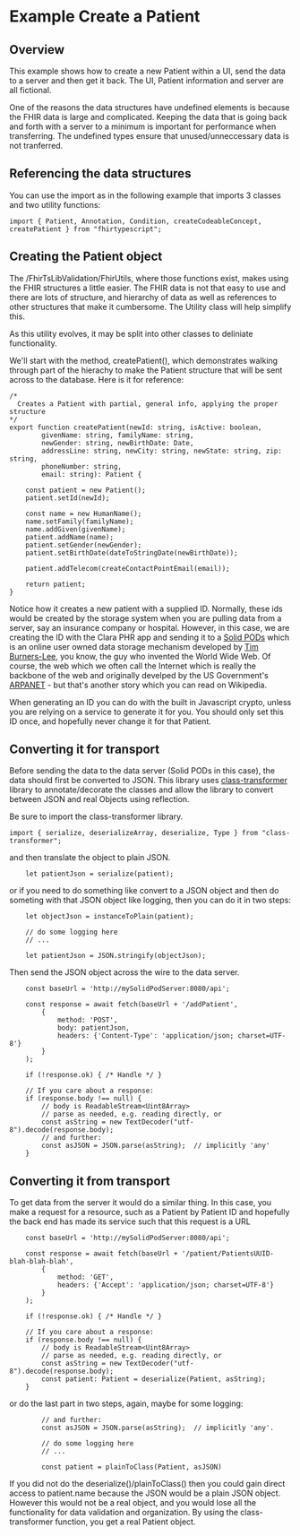 # Example Create a Patient

## Overview

This example shows how to create a new Patient within a UI, send the data to a server and then get it back.  The UI, Patient information and server are all fictional.

One of the reasons the data structures have undefined elements is because the FHIR data is large and complicated.  Keeping the data that is going
back and forth with a server to a minimum is important for performance when transferring. The undefined types ensure that unused/unneccessary data is
not tranferred.


## Referencing the data structures

You can use the import as in the following example that imports 3 classes and two utility functions:

```
import { Patient, Annotation, Condition, createCodeableConcept, createPatient } from "fhirtypescript";
```


## Creating the Patient object

The /FhirTsLibValidation/FhirUtils, where those functions exist, makes using the FHIR structures a little easier. The FHIR data is not that easy to use and there are lots of structure, and hierarchy of data as well as references to other structures that make it cumbersome.  The Utility class will help simplify this.

As this utility evolves, it may be split into other classes to deliniate functionality.

We'll start with the method, createPatient(), which demonstrates walking through part of the hierachy to make the Patient structure that will be sent
across to the database.  Here is it for reference:

```
/*
  Creates a Patient with partial, general info, applying the proper structure 
*/
export function createPatient(newId: string, isActive: boolean,
        givenName: string, familyName: string,
        newGender: string, newBirthDate: Date,
        addressLine: string, newCity: string, newState: string, zip: string,
        phoneNumber: string,
        email: string): Patient {

    const patient = new Patient();
    patient.setId(newId);

    const name = new HumanName();
    name.setFamily(familyName);
    name.addGiven(givenName);
    patient.addName(name);
    patient.setGender(newGender);
    patient.setBirthDate(dateToStringDate(newBirthDate));

    patient.addTelecom(createContactPointEmail(email));
    
    return patient;
}
```

Notice how it creates a new patient with a supplied ID. Normally, these ids would be created by the storage system when you are pulling data from 
a server, say an insurance company or hospital.  However, in this case, we are creating the ID with the Clara PHR app and sending it to a [Solid PODs](https://solidproject.org/) which is an online user owned data storage mechanism developed by [Tim Burners-Lee](https://en.wikipedia.org/wiki/Tim_Berners-Lee), you know, the guy who invented
the World Wide Web.  Of course, the web which we often call the Internet which is really the backbone of the web and originally develped by the US Government's [ARPANET](https://en.wikipedia.org/wiki/ARPANET) - but that's another story which you can read on Wikipedia.

When generating an ID you can do with the built in Javascript crypto, unless you are relying on a service to generate it for you.  You should only set this ID once, and hopefully never change it for that Patient.

## Converting it for transport

Before sending the data to the data server (Solid PODs in this case), the data should first be converted to JSON. This library uses
[class-transformer](https://github.com/typestack/class-transformer) library to annotate/decorate the classes and allow the library to 
convert between JSON and real Objects using reflection.

Be sure to import the class-transformer library.

```
import { serialize, deserializeArray, deserialize, Type } from "class-transformer";
```

and then translate the object to plain JSON.

```
    let patientJson = serialize(patient);
```

or if you need to do something like convert to a JSON object and then do someting with that JSON object like logging, then
you can do it in two steps:

```
    let objectJson = instanceToPlain(patient);

    // do some logging here
    // ...

    let patientJson = JSON.stringify(objectJson);
```

Then send the JSON object across the wire to the data server.

```
    const baseUrl = 'http://mySolidPodServer:8080/api';

    const response = await fetch(baseUrl + '/addPatient', 
        {
            method: 'POST',
            body: patientJson,
            headers: {'Content-Type': 'application/json; charset=UTF-8'} 
        }
    );

    if (!response.ok) { /* Handle */ }

    // If you care about a response:
    if (response.body !== null) {
        // body is ReadableStream<Uint8Array>
        // parse as needed, e.g. reading directly, or
        const asString = new TextDecoder("utf-8").decode(response.body);
        // and further:
        const asJSON = JSON.parse(asString);  // implicitly 'any'
    }
```

## Converting it from transport

To get data from the server it would do a similar thing. In this case, you make a request for a resource, such as a Patient by
Patient ID and hopefully the back end has made its service such that this request is a URL

```
    const baseUrl = 'http://mySolidPodServer:8080/api';

    const response = await fetch(baseUrl + '/patient/PatientsUUID-blah-blah-blah', 
        {
            method: 'GET',
            headers: {'Accept': 'application/json; charset=UTF-8'} 
        }
    );

    if (!response.ok) { /* Handle */ }

    // If you care about a response:
    if (response.body !== null) {
        // body is ReadableStream<Uint8Array>
        // parse as needed, e.g. reading directly, or
        const asString = new TextDecoder("utf-8").decode(response.body);
        const patient: Patient = deserialize(Patient, asString);
    }
```
or do the last part in two steps, again, maybe for some logging:

```
        // and further:
        const asJSON = JSON.parse(asString);  // implicitly 'any'.

        // do some logging here
        // ...

        const patient = plainToClass(Patient, asJSON)

```

If you did not do the deserialize()/plainToClass() then you could gain direct access to patient.name because the JSON would
be a plain JSON object.  However this would not be a real object, and you would lose all
the functionality for data validation and organization.  By using the class-transformer function, you get a real Patient
object.

